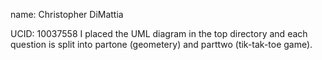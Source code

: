 name: Christopher DiMattia


UCID: 10037558
 I placed the UML diagram in the top directory and each question is split into partone (geometery) and parttwo (tik-tak-toe game).
